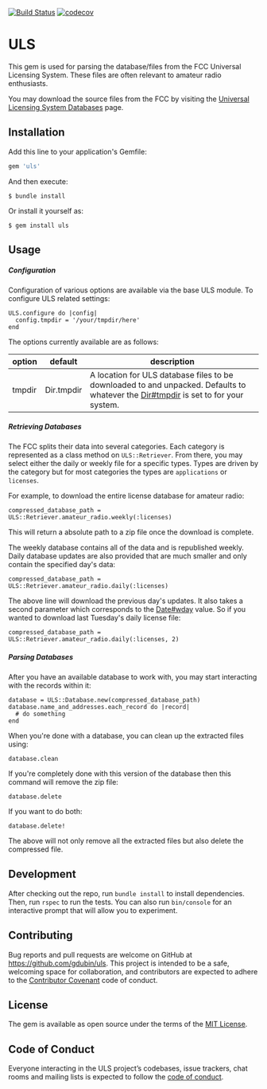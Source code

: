 [![Build Status](https://travis-ci.com/gdubin/uls.svg?branch=main)](https://travis-ci.com/gdubin/uls) [![codecov](https://codecov.io/gh/gdubin/uls/branch/main/graph/badge.svg)](https://codecov.io/gh/gdubin/uls)

# ULS

This gem is used for parsing the database/files from the FCC Universal Licensing System.  These files are often relevant to amateur radio enthusiasts.

You may download the source files from the FCC by visiting the [Universal Licensing System Databases](http://wireless.fcc.gov/uls/index.htm?job=transaction&page=weekly) page.

## Installation

Add this line to your application's Gemfile:

```ruby
gem 'uls'
```

And then execute:

    $ bundle install

Or install it yourself as:

    $ gem install uls

## Usage

##### Configuration

Configuration of various options are available via the base ULS module.  To configure ULS related settings:

```
ULS.configure do |config|
  config.tmpdir = '/your/tmpdir/here'
end
```

The options currently available are as follows:

|option|default|description|
|------|-------|-----------|
|tmpdir|Dir.tmpdir|A location for ULS database files to be downloaded to and unpacked.  Defaults to whatever the [Dir#tmpdir](https://ruby-doc.org/stdlib-2.5.3/libdoc/tmpdir/rdoc/Dir.html#method-c-tmpdir) is set to for your system.|

##### Retrieving Databases

The FCC splits their data into several categories.  Each category is represented as a class method on `ULS::Retriever`.  From there, you may select either the daily or weekly file for a specific types.  Types are driven by the category but for most categories the types are `applications` or `licenses`.

For example, to download the entire license database for amateur radio:

```
compressed_database_path = ULS::Retriever.amateur_radio.weekly(:licenses)
```

This will return a absolute path to a zip file once the download is complete.

The weekly database contains all of the data and is republished weekly.  Daily database updates are also provided that are much smaller and only contain the specified day's data:

```
compressed_database_path = ULS::Retriever.amateur_radio.daily(:licenses)
```

The above line will download the previous day's updates.  It also takes a second parameter which corresponds to the [Date#wday](https://apidock.com/ruby/Date/wday) value.  So if you wanted to download last Tuesday's daily license file:

```
compressed_database_path = ULS::Retriever.amateur_radio.daily(:licenses, 2)
```

##### Parsing Databases

After you have an available database to work with, you may start interacting with the records within it:

```
database = ULS::Database.new(compressed_database_path)
database.name_and_addresses.each_record do |record|
  # do something
end
```

When you're done with a database, you can clean up the extracted files using:

```
database.clean
```

If you're completely done with this version of the database then this command will remove the zip file:

```
database.delete
```

If you want to do both:

```
database.delete!
```

The above will not only remove all the extracted files but also delete the compressed file.

## Development

After checking out the repo, run `bundle install` to install dependencies. Then, run `rspec` to run the tests. You can also run `bin/console` for an interactive prompt that will allow you to experiment.

## Contributing

Bug reports and pull requests are welcome on GitHub at https://github.com/gdubin/uls. This project is intended to be a safe, welcoming space for collaboration, and contributors are expected to adhere to the [Contributor Covenant](http://contributor-covenant.org) code of conduct.

## License

The gem is available as open source under the terms of the [MIT License](https://opensource.org/licenses/MIT).

## Code of Conduct

Everyone interacting in the ULS project’s codebases, issue trackers, chat rooms and mailing lists is expected to follow the [code of conduct](https://github.com/[USERNAME]/uls/blob/master/CODE_OF_CONDUCT.md).

